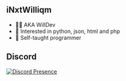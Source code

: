 ## iNxtWilliqm
- 👨‍💻 AKA WillDev
- 👀 Interested in python, json, html and php
- 💞️ Self-taught programmer

## Discord
[![Discord Presence](https://lanyard-profile-readme.vercel.app/api/261860939467325441?theme=light&bg=b4a7d6&animated=false&hideDiscrim=true&borderRadius=30px&idleMessage=Do%20people%20actually%20read%20these)](https://discord.com/users/261860939467325441)
